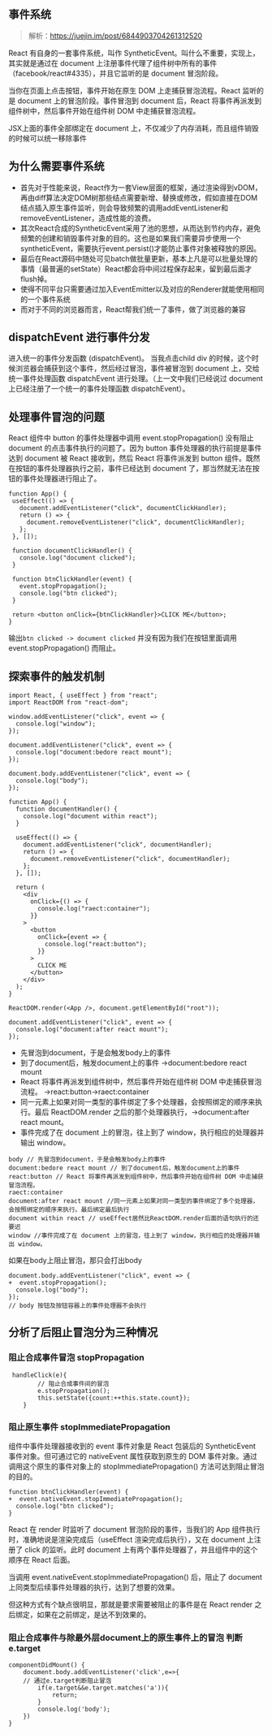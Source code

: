 ## 事件系统
> 解析：https://juejin.im/post/6844903704261312520

React 有自身的一套事件系统，叫作 SyntheticEvent。叫什么不重要，实现上，其实就是通过在 document 上注册事件代理了组件树中所有的事件（facebook/react#4335），并且它监听的是 document 冒泡阶段。

当你在页面上点击按钮，事件开始在原生 DOM 上走捕获冒泡流程。React 监听的是 document 上的冒泡阶段。事件冒泡到 document 后，React 将事件再派发到组件树中，然后事件开始在组件树 DOM 中走捕获冒泡流程。

JSX上面的事件全部绑定在 document 上，不仅减少了内存消耗，而且组件销毁的时候可以统一移除事件

## 为什么需要事件系统

- 首先对于性能来说，React作为一套View层面的框架，通过渲染得到vDOM，再由diff算法决定DOM树那些结点需要新增、替换或修改，假如直接在DOM结点插入原生事件监听，则会导致频繁的调用addEventListener和removeEventListener，造成性能的浪费。
- 其次React合成的SyntheticEvent采用了池的思想，从而达到节约内存，避免频繁的创建和销毁事件对象的目的。这也是如果我们需要异步使用一个syntheticEvent，需要执行event.persist()才能防止事件对象被释放的原因。
- 最后在React源码中随处可见batch做批量更新，基本上凡是可以批量处理的事情（最普遍的setState）React都会将中间过程保存起来，留到最后面才flush掉。
- 使得不同平台只需要通过加入EventEmitter以及对应的Renderer就能使用相同的一个事件系统
- 而对于不同的浏览器而言，React帮我们统一了事件，做了浏览器的兼容

## dispatchEvent 进行事件分发

进入统一的事件分发函数 (dispatchEvent)。
当我点击child div 的时候，这个时候浏览器会捕获到这个事件，然后经过冒泡，事件被冒泡到 document 上，交给统一事件处理函数 dispatchEvent 进行处理。（上一文中我们已经说过 document 上已经注册了一个统一的事件处理函数 dispatchEvent）。


## 处理事件冒泡的问题

 React 组件中 button 的事件处理器中调用 event.stopPropagation() 没有阻止 document 的点击事件执行的问题了。因为 button 事件处理器的执行前提是事件达到 document 被 React 接收到，然后 React 将事件派发到 button 组件。既然在按钮的事件处理器执行之前，事件已经达到 document 了，那当然就无法在按钮的事件处理器进行阻止了。

 ```tsx
 function App() {
  useEffect(() => {
    document.addEventListener("click", documentClickHandler);
    return () => {
      document.removeEventListener("click", documentClickHandler);
    };
  }, []);

  function documentClickHandler() {
    console.log("document clicked");
  }

  function btnClickHandler(event) {
    event.stopPropagation();
    console.log("btn clicked");
  }

  return <button onClick={btnClickHandler}>CLICK ME</button>;
}
 ```
输出`btn clicked -> document clicked`
并没有因为我们在按钮里面调用 event.stopPropagation() 而阻止。


## 探索事件的触发机制

```tsx
import React, { useEffect } from "react";
import ReactDOM from "react-dom";

window.addEventListener("click", event => {
  console.log("window");
});

document.addEventListener("click", event => {
  console.log("document:bedore react mount");
});

document.body.addEventListener("click", event => {
  console.log("body");
});

function App() {
  function documentHandler() {
    console.log("document within react");
  }

  useEffect(() => {
    document.addEventListener("click", documentHandler);
    return () => {
      document.removeEventListener("click", documentHandler);
    };
  }, []);

  return (
    <div
      onClick={() => {
        console.log("raect:container");
      }}
    >
      <button
        onClick={event => {
          console.log("react:button");
        }}
      >
        CLICK ME
      </button>
    </div>
  );
}

ReactDOM.render(<App />, document.getElementById("root"));

document.addEventListener("click", event => {
  console.log("document:after react mount");
});
```
- 先冒泡到document，于是会触发body上的事件 
- 到了document后，触发document上的事件 ->document:bedore react mount
- React 将事件再派发到组件树中，然后事件开始在组件树 DOM 中走捕获冒泡流程。 ->react:button->raect:container
- 同一元素上如果对同一类型的事件绑定了多个处理器，会按照绑定的顺序来执行。最后 ReactDOM.render 之后的那个处理器执行，->document:after react mount。
- 事件完成了在 document 上的冒泡，往上到了 window，执行相应的处理器并输出 window。
```tsx
body // 先冒泡到document，于是会触发body上的事件 
document:bedore react mount // 到了document后，触发document上的事件
react:button // React 将事件再派发到组件树中，然后事件开始在组件树 DOM 中走捕获冒泡流程。 
raect:container
document:after react mount //同一元素上如果对同一类型的事件绑定了多个处理器，会按照绑定的顺序来执行。最后绑定最后执行
document within react // useEffect居然比ReactDOM.render后面的语句执行的还要迟
window //事件完成了在 document 上的冒泡，往上到了 window，执行相应的处理器并输出 window。
```
如果在body上阻止冒泡，那只会打出body
```tsx
document.body.addEventListener("click", event => {
+  event.stopPropagation();
  console.log("body");
});
// body 按钮及按钮容器上的事件处理器不会执行
```
## 分析了后阻止冒泡分为三种情况

### 阻止合成事件冒泡 stopPropagation

```tsx
 handleClick(e){
        // 阻止合成事件间的冒泡
        e.stopPropagation();
        this.setState({count:++this.state.count});
    }
```

### 阻止原生事件 stopImmediatePropagation

组件中事件处理器接收到的 event 事件对象是 React 包装后的 SyntheticEvent 事件对象。但可通过它的 nativeEvent 属性获取到原生的 DOM 事件对象。通过调用这个原生的事件对象上的 stopImmediatePropagation() 方法可达到阻止冒泡的目的。
```tsx
function btnClickHandler(event) {
+  event.nativeEvent.stopImmediatePropagation();
  console.log("btn clicked");
}
```
React 在 render 时监听了 document 冒泡阶段的事件，当我们的 App 组件执行时，准确地说是渲染完成后（useEffect 渲染完成后执行），又在 document 上注册了 click 的监听。此时 document 上有两个事件处理器了，并且组件中的这个顺序在 React 后面。

当调用 event.nativeEvent.stopImmediatePropagation() 后，阻止了 document 上同类型后续事件处理器的执行，达到了想要的效果。

但这种方式有个缺点很明显，那就是要求需要被阻止的事件是在 React render 之后绑定，如果在之前绑定，是达不到效果的。


### 阻止合成事件与除最外层document上的原生事件上的冒泡 判断e.target

```tsx
componentDidMount() {
    document.body.addEventListener('click',e=>{
    // 通过e.target判断阻止冒泡
        if(e.target&&e.target.matches('a')){
            return;
        }   
        console.log('body');
    })
}
```